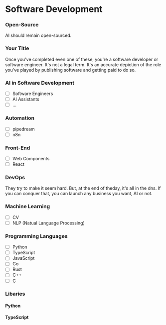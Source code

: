 # Software Development

### Open-Source
AI should remain open-sourced.

### Your Title
Once you've completed even one of these, you're a software developer or software engineer. It's not a legal term. It's an accurate depiction of the role you've played by publishing software and getting paid to do so.

### AI in Software Development
- [ ] Software Engineers
- [ ] AI Assistants
- [ ] ...

### Automation
- [ ] pipedream
- [ ] n8n

### Front-End
- [ ] Web Components
- [ ] React

### DevOps
They try to make it seem hard. But, at the end of theday, it's all in the dns. If you can conquer that, you can launch any business you want, AI or not.

### Machine Learning
- [ ] CV
- [ ] NLP (Natual Language Processing)

### Programming Languages
- [ ] Python
- [ ] TypeScript
- [ ] JavaScript
- [ ] Go
- [ ] Rust
- [ ] C++
- [ ] C

### Libaries
#### Python
#### TypeScript